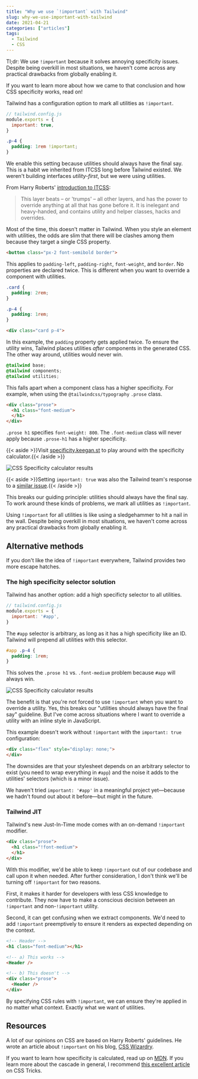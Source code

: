 ```yaml
---
title: "Why we use `!important` with Tailwind"
slug: why-we-use-important-with-tailwind
date: 2021-04-21
categories: ["articles"]
tags:
  - Tailwind
  - CSS
---
```


Tl;dr: We use `!important` because it solves annoying specificity issues. Despite being overkill in most situations, we haven't come across any practical drawbacks from globally enabling it.

If you want to learn more about how we came to that conclusion and how CSS specificity works, read on!

<!--more-->

Tailwind has a configuration option to mark all utilities as `!important`.

```js
// tailwind.config.js
module.exports = {
  important: true,
}
```

```css
.p-4 {
  padding: 1rem !important;
}
```

We enable this setting because utilities should always have the final say. This is a habit we inherited from ITCSS long before Tailwind existed. We weren't building interfaces *utility-first*, but we were using utilities.

From Harry Roberts' [introduction to ITCSS](https://www.creativebloq.com/web-design/manage-large-css-projects-itcss-101517528):

> This layer beats – or 'trumps' – all other layers, and has the power to override anything at all that has gone before it. It is inelegant and heavy-handed, and contains utility and helper classes, hacks and overrides.

Most of the time, this doesn't matter in Tailwind. When you style an element with utilities, the odds are slim that there will be clashes among them because they target a single CSS property.

```html
<button class="px-2 font-semibold border">
```

This applies to `padding-left`, `padding-right`, `font-weight`, and `border`. No properties are declared twice. This is different when you want to override a component with utilities.

```css
.card {
  padding: 2rem;
}

.p-4 {
  padding: 1rem;
}
```

```html
<div class="card p-4">
```

In this example, the `padding` property gets applied twice. To ensure the utility wins, Tailwind places utilities *after* components in the generated CSS. The other way around, utilities would never win.

```css
@tailwind base;
@tailwind components;
@tailwind utilities;
```

This falls apart when a component class has a higher specificity. For example, when using the `@tailwindcss/typography` `.prose` class.

```html
<div class="prose">
  <h1 class="font-medium">
  </h1>
</div>
```

`.prose h1` specifies `font-weight: 800`. The `.font-medium` class will never apply because `.prose-h1` has a higher specificity.

{{< aside >}}Visit [specificity.keegan.st](https://specificity.keegan.st) to play around with the specificity calculator.{{< /aside >}}

![CSS Specificity calculator results](/media/css-specificity.jpg)

{{< aside >}}Setting `important: true` was also the Tailwind team's response to a [similar issue](https://github.com/tailwindlabs/tailwindcss-typography/issues/26#issuecomment-659362241).{{< /aside >}}

This breaks our guiding principle: utilities should always have the final say. To work around these kinds of problems, we mark all utilities as `!important`.

Using `!important` for all utilities is like using a sledgehammer to hit a nail in the wall. Despite being overkill in most situations, we haven't come across any practical drawbacks from globally enabling it.

## Alternative methods

If you don't like the idea of `!important` everywhere, Tailwind provides two more escape hatches.

### The high specificity selector solution

Tailwind has another option: add a high specificty selector to all utilities.

```js
// tailwind.config.js
module.exports = {
  important: '#app',
}
```

The `#app` selector is arbitrary, as long as it has a high specificity like an ID. Tailwind will prepend all utilities with this selector.

```css
#app .p-4 {
  padding: 1rem;
}
```

This solves the `.prose h1` vs. `.font-medium` problem because `#app` will always win.

![CSS Specificity calculator results](/media/css-specificity-2.jpg)

The benefit is that you're not forced to use `!important` when you want to override a utility. Yes, this breaks our "utilities should always have the final say" guideline. But I've come across situations where I want to override a utility with an inline style in JavaScript.

This example doesn't work without `!important` with the `important: true` configuration:

```html
<div class="flex" style="display: none;">
</div>
```

The downsides are that your stylesheet depends on an arbitrary selector to exist (you need to wrap everything in `#app`) and the noise it adds to the utilities' selectors (which is a minor issue).

We haven't tried `important: '#app'` in a meaningful project yet—because we hadn't found out about it before—but might in the future.

### Tailwind JIT

Tailwind's new Just-In-Time mode comes with an on-demand `!important` modifier.

```html
<div class="prose">
  <h1 class="!font-medium">
  </h1>
</div>
```

With this modifier, we'd be able to keep `!important` out of our codebase and call upon it when needed. After further consideration, I don't think we'll be turning off `!important` for two reasons.

First, it makes it harder for developers with less CSS knowledge to contribute. They now have to make a conscious decision between an `!important` and non-`!important` utility.

Second, it can get confusing when we extract components. We'd need to add `!important` preemptively to ensure it renders as expected depending on the context.

```html
<!-- Header -->
<h1 class="font-medium"></h1>

<!-- a) This works -->
<Header />

<!-- b) This doesn't -->
<div class="prose">
  <Header />
</div>
```

By specifying CSS rules with `!important`, we can ensure they're applied in no matter what context. Exactly what we want of utilities.

## Resources

A lot of our opinions on CSS are based on Harry Roberts' guidelines. He wrote an article about `!important` on his blog, [CSS Wizardry](https://csswizardry.com/2016/05/the-importance-of-important/).

If you want to learn how specificity is calculated, read up on [MDN](https://developer.mozilla.org/en-US/docs/Web/CSS/Specificity#the_!important_exception). If you learn more about the cascade in general, I recommend [this excellent article](https://css-tricks.com/the-c-in-css-the-cascade/) on CSS Tricks.
